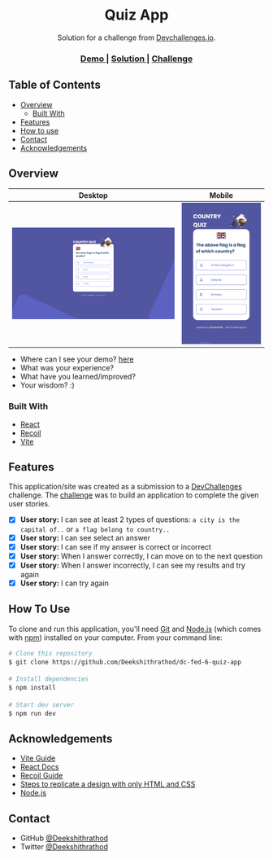 <!-- Please update value in the {}  -->

<h1 align="center">Quiz App</h1>

<div align="center">
   Solution for a challenge from  <a href="http://devchallenges.io" target="_blank">Devchallenges.io</a>.
</div>

<div align="center">
  <h3>
    <a href="https://devchallenges-fed-6.onrender.com">
      Demo
    </a>
    <span> | </span>
    <a href="https://github.com/Deekshithrathod/dc-fed-6-quiz-app">
      Solution
    </a>
    <span> | </span>
    <a href="https://devchallenges.io/challenges/Bu3G2irnaXmfwQ8sZkw8">
      Challenge
    </a>
  </h3>
</div>

<!-- TABLE OF CONTENTS -->

## Table of Contents

- [Overview](#overview)
  - [Built With](#built-with)
- [Features](#features)
- [How to use](#how-to-use)
- [Contact](#contact)
- [Acknowledgements](#acknowledgements)

<!-- OVERVIEW -->

## Overview

|                    Desktop                     |                  Mobile                   |
| :--------------------------------------------: | :---------------------------------------: |
| ![Project On Desktop](public/demo-desktop.png) | ![Demo On Mobile](public/demo-mobile.png) |

- Where can I see your demo? [here](https://devchallenges-fed-6.onrender.com)
- What was your experience?
- What have you learned/improved?
- Your wisdom? :)

### Built With

<!-- This section should list any major frameworks that you built your project using. Here are a few examples.-->

- [React](https://reactjs.org/)
- [Recoil](https://recoiljs.org/)
- [Vite](https://vitejs.dev/)

## Features

<!-- List the features of your application or follow the template. Don't share the figma file here :) -->

This application/site was created as a submission to a [DevChallenges](https://devchallenges.io/challenges) challenge. The [challenge](https://devchallenges.io/challenges/Bu3G2irnaXmfwQ8sZkw8) was to build an application to complete the given user stories.

- [x] **User story:** I can see at least 2 types of questions: `a city is the capital of..` or `a flag belong to country..`
- [x] **User story:** I can see select an answer
- [x] **User story:** I can see if my answer is correct or incorrect
- [x] **User story:** When I answer correctly, I can move on to the next question
- [x] **User story:** When I answer incorrectly, I can see my results and try again
- [x] **User story:** I can try again

## How To Use

<!-- Example: -->

To clone and run this application, you'll need [Git](https://git-scm.com) and [Node.js](https://nodejs.org/en/download/) (which comes with [npm](http://npmjs.com)) installed on your computer. From your command line:

```bash
# Clone this repository
$ git clone https://github.com/Deekshithrathod/dc-fed-6-quiz-app

# Install dependencies
$ npm install

# Start dev server
$ npm run dev
```

## Acknowledgements

<!-- This section should list any articles or add-ons/plugins that helps you to complete the project. This is optional but it will help you in the future. For example: -->

- [Vite Guide](https://vitejs.dev/guide/)
- [React Docs](https://react.dev/)
- [Recoil Guide](https://recoiljs.org/docs/introduction/installation)
- [Steps to replicate a design with only HTML and CSS](https://devchallenges-blogs.web.app/how-to-replicate-design/)
- [Node.js](https://nodejs.org/)

## Contact

- GitHub [@Deekshithrathod](https://github.com/Deekshithrathod)
- Twitter [@Deekshithrathod](https://twitter.com/Deekshithrathod)
